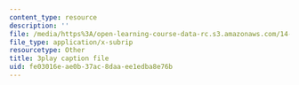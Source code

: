 ```yaml
---
content_type: resource
description: ''
file: /media/https%3A/open-learning-course-data-rc.s3.amazonaws.com/14-13-psychology-and-economics-spring-2020/fe03016eae0b37ac8daaee1edba8e76b_Re2lkF0vgQw.srt
file_type: application/x-subrip
resourcetype: Other
title: 3play caption file
uid: fe03016e-ae0b-37ac-8daa-ee1edba8e76b
---
```

